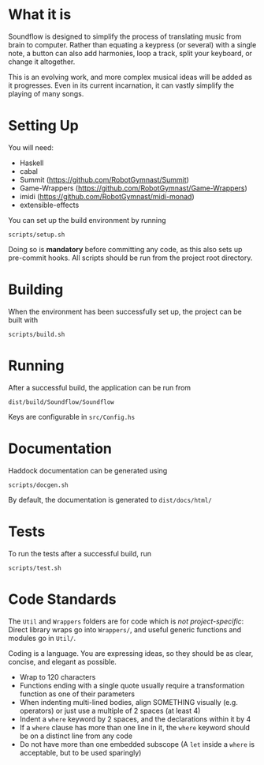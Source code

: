 # What it is

Soundflow is designed to simplify the process of translating music from brain to computer.
Rather than equating a keypress (or several) with a single note, a button can also add harmonies,
loop a track, split your keyboard, or change it altogether.

This is an evolving work, and more complex musical ideas will be added as it progresses.
Even in its current incarnation, it can vastly simplify the playing of many songs.

# Setting Up

You will need:

 * Haskell
 * cabal
 * Summit (https://github.com/RobotGymnast/Summit)
 * Game-Wrappers (https://github.com/RobotGymnast/Game-Wrappers)
 * imidi (https://github.com/RobotGymnast/midi-monad)
 * extensible-effects

You can set up the build environment by running

    scripts/setup.sh

Doing so is **mandatory** before committing any code, as this also sets up pre-commit hooks.
All scripts should be run from the project root directory.

# Building

When the environment has been successfully set up, the project can be built with

    scripts/build.sh

# Running

After a successful build, the application can be run from

    dist/build/Soundflow/Soundflow

Keys are configurable in `src/Config.hs`

# Documentation

Haddock documentation can be generated using

    scripts/docgen.sh

By default, the documentation is generated to `dist/docs/html/`

# Tests

To run the tests after a successful build, run

    scripts/test.sh

# Code Standards

The `Util` and `Wrappers` folders are for code which is *not project-specific*:
Direct library wraps go into `Wrappers/`, and useful generic functions and modules go in `Util/`.

Coding is a language. You are expressing ideas, so they should be as clear, concise, and elegant as possible.

 * Wrap to 120 characters
 * Functions ending with a single quote usually require a transformation function as one of their parameters
 * When indenting multi-lined bodies, align SOMETHING visually (e.g. operators)
   or just use a multiple of 2 spaces (at least 4)
 * Indent a `where` keyword by 2 spaces, and the declarations within it by 4
 * If a `where` clause has more than one line in it, the `where` keyword should be on a distinct line from any code
 * Do not have more than one embedded subscope (A `let` inside a `where` is acceptable, but to be used sparingly)
